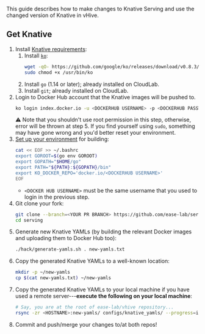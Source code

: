 This guide describes how to make changes to Knative Serving and use the changed version of Knative in vHive.

## Get Knative
1. Install [Knative requirements](https://github.com/knative/serving/blob/main/DEVELOPMENT.md#install-requirements):
   1. Install [`ko`](https://github.com/google/ko):
      ```sh
      wget -qO- https://github.com/google/ko/releases/download/v0.8.3/ko_0.8.3_Linux_x86_64.tar.gz | sudo tar -C /usr/bin/ -xz ko
      sudo chmod +x /usr/bin/ko 
      ```
   2. Install `go` (1.14 or later); already installed on CloudLab.
   3. Install `git`; already installed on CloudLab.
4. Login to Docker Hub account that the Knative images will be pushed to.
   ```sh
   ko login index.docker.io -u <DOCKERHUB USERNAME> -p <DOCKERHUB PASSWORD>
   ```
   :warning: Note that you shouldn't use root permission in this step, otherwise, error will be thrown at step 5. If you find yourself using `sudo`, something may have gone wrong and you'd better reset your environment.
5. [Set up your environment](https://github.com/knative/serving/blob/main/DEVELOPMENT.md#set-up-your-environment) for building:
   ```sh
   cat << EOF >> ~/.bashrc
   export GOROOT=$(go env GOROOT)
   export GOPATH="$HOME/go"
   export PATH="${PATH}:${GOPATH}/bin"
   export KO_DOCKER_REPO='docker.io/<DOCKERHUB USERNAME>'
   EOF
   ```
   - `<DOCKER HUB USERNAME>` must be the same username that you used to login in the previous step.
6. Git clone your fork:
   ```sh
   git clone --branch=<YOUR PR BRANCH> https://github.com/ease-lab/serving
   cd serving
   ```
7. Generate new Knative YAMLs (by building the relevant Docker images and uploading them to Docker Hub too):
   ```sh
   ./hack/generate-yamls.sh . new-yamls.txt
   ```
8. Copy the generated Knative YAMLs to a well-known location:
   ```sh
   mkdir -p ~/new-yamls
   cp $(cat new-yamls.txt) ~/new-yamls
   ```
9. Copy the generated Knative YAMLs to your local machine if you have used a remote server---**execute the following on your local machine**:
   ```sh
   # Say, you are at the root of ease-lab/vhive repository...
   rsync -zr <HOSTNAME>:new-yamls/ configs/knative_yamls/ --progress=info2
   ```
10. Commit and push/merge your changes to/at both repos!
